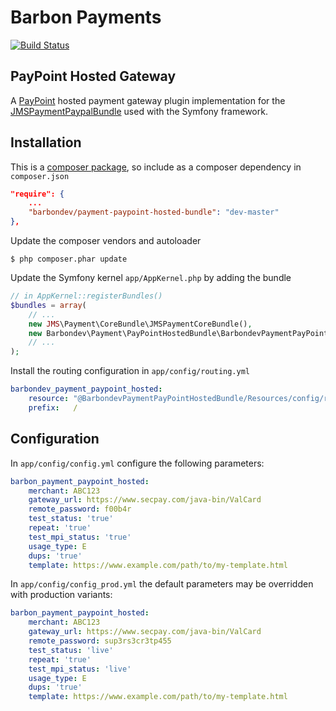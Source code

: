 Barbon Payments
===============

[![Build Status](https://travis-ci.org/barbondev/payment-pay-point-bundle.svg?branch=develop)](https://travis-ci.org/barbondev/payment-pay-point-bundle)

PayPoint Hosted Gateway
-----------------------

A [PayPoint](http://www.paypoint.net/support/gateway/integration-guides/) hosted payment gateway plugin implementation for the [JMSPaymentPaypalBundle](http://jmsyst.com/bundles/JMSPaymentPaypalBundle) used with the Symfony framework.

Installation
------------

This is a [composer package](https://getcomposer.org/), so include as a composer dependency in `composer.json`

```json
"require": {
    ...
    "barbondev/payment-paypoint-hosted-bundle": "dev-master"
},
```

Update the composer vendors and autoloader

```
$ php composer.phar update
```

Update the Symfony kernel `app/AppKernel.php` by adding the bundle

```php
// in AppKernel::registerBundles()
$bundles = array(
    // ...
    new JMS\Payment\CoreBundle\JMSPaymentCoreBundle(),
    new Barbondev\Payment\PayPointHostedBundle\BarbondevPaymentPayPointHostedBundle(),
    // ...
);
```

Install the routing configuration in `app/config/routing.yml`

```yml
barbondev_payment_paypoint_hosted:
    resource: "@BarbondevPaymentPayPointHostedBundle/Resources/config/routing.xml"
    prefix:   /
```

Configuration
-------------

In `app/config/config.yml` configure the following parameters:

```yml
barbon_payment_paypoint_hosted:
    merchant: ABC123
    gateway_url: https://www.secpay.com/java-bin/ValCard
    remote_password: f00b4r
    test_status: 'true'
    repeat: 'true'
    test_mpi_status: 'true'
    usage_type: E
    dups: 'true'
    template: https://www.example.com/path/to/my-template.html
```

In `app/config/config_prod.yml` the default parameters may be overridden with production variants:

```yml
barbon_payment_paypoint_hosted:
    merchant: ABC123
    gateway_url: https://www.secpay.com/java-bin/ValCard
    remote_password: sup3rs3cr3tp455
    test_status: 'live'
    repeat: 'true'
    test_mpi_status: 'live'
    usage_type: E
    dups: 'true'
    template: https://www.example.com/path/to/my-template.html
```
